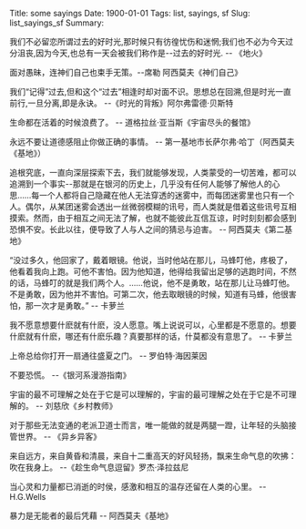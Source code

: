 Title: some sayings
Date: 1900-01-01
Tags: list, sayings, sf
Slug: list_sayings_sf
Summary:

我们不必留恋所谓过去的好时光,那时候只有彷徨忧伤和迷惘;我们也不必为今天过分沮丧,因为今天,也总有一天会被我们称作是--过去的好时光. -- 《地火》

面对愚昧，连神们自己也束手无策。--席勒
阿西莫夫《神们自己》

我们“记得”过去,但和这个“过去”相逢时却对面不识。思想总在回溯,但是时光一直前行,一旦分离,即是永诀。 --《时光的背叛》阿尔弗雷德·贝斯特

生命都在活着的时候浪费了。 -- 道格拉丝·亚当斯《宇宙尽头的餐馆》

永远不要让道德感阻止你做正确的事情。 -- 第一基地市长萨尔弗·哈丁（阿西莫夫《基地》）

追根究底，一直向深层探索下去，我们就能够发现，人类蒙受的一切苦难，都可以追溯到一个事实--那就是在银河的历史上，几乎没有任何人能够了解他人的心思……每一个人都将自己隐藏在他人无法穿透的迷雾中，而每团迷雾里也只有一个人。偶尔，从某团迷雾会透出一丝微弱模糊的讯号，而人类就是借着这些讯号互相摸索。然而，由于相互之间无法了解，也就不能彼此互信互谅，时时刻刻都会感到恐惧不安。长此以往，便导致了人与人之间的猜忌与迫害。 -- 阿西莫夫《第二基地》

“没过多久，他回家了，戴着眼镜。他说，当时他站在那儿，马蜂叮他，疼极了，他看着我向上跑。可他不害怕。因为他知道，他得给我留出足够的逃跑时间，不然的话，马蜂叮的就是我们两个人。……他说，他不是勇敢，站在那儿让马蜂叮他。不是勇敢，因为他并不害怕。可第二次，他去取眼镜的时候，知道有马蜂，他很害怕，那一次才是勇敢。” -- 卡萝兰

我不愿意想要什麽就有什麽，没人愿意。嘴上说说可以，心里都是不愿意的。想要什麽就有什麽，哪还有什麽乐趣？真要那样的话，什莫都没有意思了。 -- 卡萝兰

上帝总给你打开一扇通往盛夏之门。 -- 罗伯特·海因莱因

不要恐慌。 --《银河系漫游指南》

宇宙的最不可理解之处在于它是可以理解的，宇宙的最可理解之处在于它是不可理解的。 -- 刘慈欣《乡村教师》

对于那些无法变通的老派卫道士而言，唯一能做的就是两腿一蹬，让年轻的头脑接管世界。 -- 《异乡异客》

来自远方，来自黄昏和清晨，来自十二重高天的好风轻扬，飘来生命气息的吹拂：吹在我身上。 --《趁生命气息逗留》罗杰·泽拉兹尼

当心灵和力量都已消逝的时侯，感激和相互的温存还留在人类的心里。 -- H.G.Wells

暴力是无能者的最后凭藉 -- 阿西莫夫《基地》
